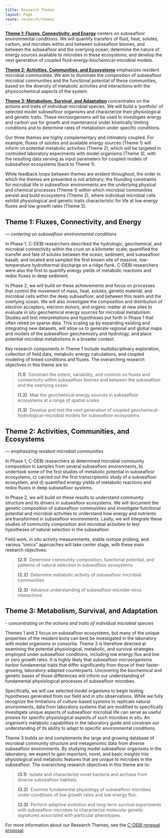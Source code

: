 ```yaml
---
title: Research Themes
layout: Page
route: research/themes
---
```


[**Theme 1: Fluxes, Connectivity, and Energy**](#theme-1-fluxes-connectivity-and-energy) centers on subseafloor environmental conditions. We will quantify transfers of fluid, heat, solutes, carbon, and microbes within and between subseafloor biomes, and between the subseafloor and the overlying ocean; determine the nature of energy sources available to microbes in these ecosystems; and develop the next generation of coupled fluid-energy-biochemical-microbial models.

[**Theme 2: Activities, Communities, and Ecosystems**](#theme-2-activities-communities-and-ecosystems) emphasizes resident microbial communities. We aim to illuminate the composition of subseafloor microbial communities and the functional potential of these communities, based on the diversity of metabolic activities and interactions with the physicochemical aspects of the system.

[**Theme 3: Metabolism, Survival, and Adaptation**](#theme-3-metabolism-survival-and-adaptation) concentrates on the actions and traits of individual microbial species. We will build a ‘portfolio’ of selected model subseafloor organisms and characterize their physiological and genetic traits. These microorganisms will be used to investigate energy and carbon use for growth and maintenance under kinetically limiting conditions and to determine rates of metabolism under specific conditions.

Our three themes are highly complementary and intimately coupled. For example, fluxes of solutes and available energy sources (Theme 1) will inform on potential metabolic activities (Theme 2), which will be targeted in controlled laboratory experiments with model organisms (Theme 3), with the resulting data serving as input parameters for coupled models of subseafloor ecosystems (back to Theme 1).

While feedback loops between themes are evident throughout, the order in which the themes are presented is not arbitrary; the founding constraints for microbial life in subseafloor environments are the underlying physical and chemical processes (Theme 1) within which microbial communities persist and build ecosystems (Theme 2), where individual microbial cells exhibit physiological and genetic traits characteristic for life at low energy fluxes and low growth rates (Theme 3).

## Theme 1: Fluxes, Connectivity, and Energy

_— centering on subseafloor environmental conditions_

In Phase 1, C-DEBI researchers described the hydrologic, geochemical, and microbial connectivity within the crust on a kilometer scale; quantified the transfer and fate of solutes between the ocean, sediment, and subseafloor basalt; and located and sampled the first known site of massive, low-temperature hydrothermal discharge on a ridge flank. C-DEBI researchers were also the first to quantify energy yields of metabolic reactions and redox fluxes in deep sediment.

In Phase 2, we will build on these achievements and focus on processes that control the movement of mass, heat, solutes, genetic material, and microbial cells within the deep subseafloor, and between this realm and the overlying ocean. We will also investigate the composition and distribution of electron acceptors, electron donors, and organic matter at new sites to evaluate in situ geochemical energy sources for microbial metabolism. Studies will test interpretations and hypotheses put forth in Phase 1 that often relied on sparse data. This scaling up by expanding existing and integrating new datasets, will allow us to generate regional and global maps and models of the subseafloor geochemistry and hydrology, and place potential microbial metabolisms in a broader context.

Key research components in Theme 1 include multidisciplinary exploration, collection of field data, metabolic energy calculations, and coupled modeling of linked conditions and fluxes. The overarching research objectives in this theme are to:


>**(1.1)** &nbsp;Constrain the extent, variability, and controls on fluxes and connectivity within subseafloor biomes and between the subseafloor and the overlying ocean
>
>**(1.2)**	&nbsp;Map the geochemical energy sources in subseafloor ecosystems at a range of spatial scales
>
>**(1.3)**	&nbsp;Develop and test the next generation of coupled geochemical-hydrological-microbial models for subseafloor ecosystems


## Theme 2: Activities, Communities, and Ecosystems

_— emphasizing resident microbial communities_

In Phase 1, C-DEBI researchers a) determined microbial community composition in samples from several subseafloor environments, b) undertook some of the first studies of metabolic potential in subseafloor ecosystems, c) carried out the first transcriptomic study of a subseafloor ecosystem, and d) quantified energy yields of metabolic reactions and redox fluxes in deep subseafloor systems.

In Phase 2, we will build on these results to understand community structure and its drivers in subseafloor ecosystems. We will document the genetic composition of subseafloor communities and investigate functional potential and microbial activities to understand how energy and nutrients are transformed in subseafloor environments. Lastly, we will integrate these studies of community composition and microbial activities to test hypotheses of natural selection in the subseafloor.

Field work, _in situ_ activity measurements, stable isotope probing, and various “omics” approaches will take center stage, with these main research objectives:


>**(2.1)** &nbsp;Determine community composition, functional potential, and patterns of natural selection in subseafloor ecosystems
>
>**(2.2)** &nbsp;Determine metabolic activity of subseafloor microbial communities
>
>**(2.3)** &nbsp;Advance understanding of subseafloor microbe-virus interactions

## Theme 3: Metabolism, Survival, and Adaptation

_- concentrating on the actions and traits of individual microbial species_

Themes 1 and 2 focus on subseafloor ecosystems, but many of the unique properties of the resident biota can best be investigated in the laboratory with model organisms or consortia. Theme 3 is therefore directed at examining the potential physiological, metabolic, and survival strategies employed under subseafloor conditions, including low energy flux and low or zero growth rates. It is highly likely that subseafloor microorganisms harbor fundamental traits that differ significantly from those of their faster-growing, laboratory-adapted counterparts. Uncovering the biochemical and genetic bases of those differences will inform our understanding of fundamental physiological processes of subseafloor microbes.

Specifically, we will use selected model organisms to begin testing hypotheses generated from our field and _in situ_ observations. While we fully recognize the limitations of culture-based systems to replicate natural environments, data from laboratory systems that are modified to specifically investigate unique aspects of subseafloor microbial life can serve as useful proxies for specific physiological aspects of such microbes in situ. An organism’s metabolic capabilities in the laboratory guide and constrain our understanding of its ability to adapt to specific environmental conditions.

Theme 3 builds on and complements the large and growing database of microbial community structure and metagenomic data from diverse subseafloor environments. By studying model subseafloor organisms in the laboratory, we expect to gain important, novel, and basic insights into physiological and metabolic features that are unique to microbes in the subseafloor. The overarching research objectives in this theme are to:

>**(3.1)** &nbsp;Isolate and characterize novel bacteria and archaea from diverse subseafloor habitats.
>
>**(3.2)** &nbsp;Examine fundamental physiology of subseafloor microbes under conditions of low growth rates and low energy flux.
>
>**(3.3)** &nbsp;Perform adaptive evolution and long-term survival experiments with subseafloor microbes to characterize molecular genetic signatures associated with particular phenotypes.

For more information about our Research Themes, see the [C-DEBI renewal proposal](http://www.darkenergybiosphere.org/wp-content/uploads/docs/2014C-DEBI_RenewalProposal.pdf)
